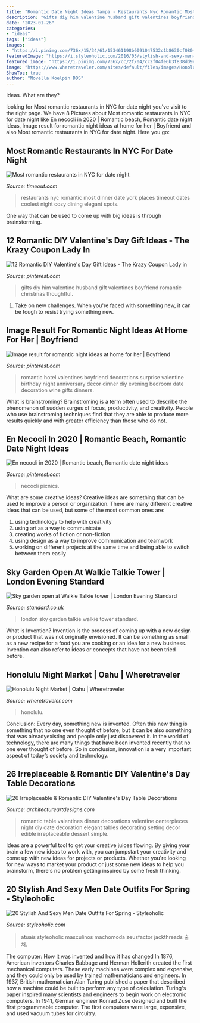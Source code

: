 ```yaml
---
title: "Romantic Date Night Ideas Tampa - Restaurants Nyc Romantic Most Dinner Date York Places Timeout Dates Coolest Night Cozy Dining Elegant Spots"
description: "Gifts diy him valentine husband gift valentines boyfriend romantic christmas thoughtful"
date: "2023-01-26"
categories:
- "ideas"
tags: ["ideas"]
images:
- "https://i.pinimg.com/736x/15/34/61/153461198b6091047532c1b8630cf080--diy-gifts-for-him-diy-christmas-gifts.jpg"
featuredImage: "https://i.styleoholic.com/2016/03/stylish-and-sexy-men-date-outfits-for-spring-8.jpg"
featured_image: "https://i.pinimg.com/736x/cc/2f/04/cc2f04fe6b3f838dd9efa32386b8e337.jpg"
image: "https://www.wheretraveler.com/sites/default/files/images/Honolulu-Night-Market.jpg"
ShowToc: true
author: "Novella Koelpin DDS"
---
```



Ideas. What are they?

	

		
looking for Most romantic restaurants in NYC for date night you've visit to the right page. We have 8 Pictures about Most romantic restaurants in NYC for date night like En necocli in 2020 | Romantic beach, Romantic date night ideas, Image result for romantic night ideas at home for her | Boyfriend and also Most romantic restaurants in NYC for date night. Here you go:
		
    
## Most Romantic Restaurants In NYC For Date Night

<img loading=lazy src="https://media.timeout.com/images/103011302/image.jpg" onerror="this.onerror=null;this.src='https://tse4.mm.bing.net/th?id=OIP.j-disjSvQT9wqZmBOvROhQHaE7&amp;pid=15.1';" alt="Most romantic restaurants in NYC for date night">

_Source: timeout.com_

>restaurants nyc romantic most dinner date york places timeout dates coolest night cozy dining elegant spots. 

	

One way that can be used to come up with big ideas is through brainstorming.

    
## 12 Romantic DIY Valentine&#039;s Day Gift Ideas - The Krazy Coupon Lady In

<img loading=lazy src="https://i.pinimg.com/736x/15/34/61/153461198b6091047532c1b8630cf080--diy-gifts-for-him-diy-christmas-gifts.jpg" onerror="this.onerror=null;this.src='https://tse4.mm.bing.net/th?id=OIP.vQdQICVKw3cct7GisZeeMwHaK4&amp;pid=15.1';" alt="12 Romantic DIY Valentine&#039;s Day Gift Ideas - The Krazy Coupon Lady in">

_Source: pinterest.com_

>gifts diy him valentine husband gift valentines boyfriend romantic christmas thoughtful. 

	

1) Take on new challenges. When you're faced with something new, it can be tough to resist trying something new.

    
## Image Result For Romantic Night Ideas At Home For Her | Boyfriend

<img loading=lazy src="https://i.pinimg.com/736x/0a/95/51/0a955192a48527283a82139d32daa4dd.jpg" onerror="this.onerror=null;this.src='https://tse1.mm.bing.net/th?id=OIP.FiQStmLyDUS5T47BSbpNXAHaJ3&amp;pid=15.1';" alt="Image result for romantic night ideas at home for her | Boyfriend">

_Source: pinterest.com_

>romantic hotel valentines boyfriend decorations surprise valentine birthday night anniversary decor dinner diy evening bedroom date decoration wine gifts dinners. 

	

What is brainstroming?
Brainstroming is a term often used to describe the phenomenon of sudden surges of focus, productivity, and creativity. People who use brainstroming techniques find that they are able to produce more results quickly and with greater efficiency than those who do not.

    
## En Necocli In 2020 | Romantic Beach, Romantic Date Night Ideas

<img loading=lazy src="https://i.pinimg.com/736x/cc/2f/04/cc2f04fe6b3f838dd9efa32386b8e337.jpg" onerror="this.onerror=null;this.src='https://tse4.mm.bing.net/th?id=OIP.BmgGuxq9BvCYtphpmpyMgAHaK_&amp;pid=15.1';" alt="En necocli in 2020 | Romantic beach, Romantic date night ideas">

_Source: pinterest.com_

>necocli picnics. 

	

What are some creative ideas?
Creative ideas are something that can be used to improve a person or organization. There are many different creative ideas that can be used, but some of the most common ones are: 
1. using technology to help with creativity 
2. using art as a way to communicate 
3. creating works of fiction or non-fiction 
4. using design as a way to improve communication and teamwork 
5. working on different projects at the same time and being able to switch between them easily 

    
## Sky Garden Open At Walkie Talkie Tower | London Evening Standard

<img loading=lazy src="https://static.standard.co.uk/s3fs-public/thumbnails/image/2015/01/07/13/sky3.jpg" onerror="this.onerror=null;this.src='https://tse2.mm.bing.net/th?id=OIP.xn80iZo1aKklvk2ecc_oHgHaE8&amp;pid=15.1';" alt="Sky garden open at Walkie Talkie tower | London Evening Standard">

_Source: standard.co.uk_

>london sky garden talkie walkie tower standard. 

	

What is Invention?
Invention is the process of coming up with a new design or product that was not originally envisioned. It can be something as small as a new recipe for a food you are cooking or an idea for a new business. Invention can also refer to ideas or concepts that have not been tried before.

    
## Honolulu Night Market | Oahu | Wheretraveler

<img loading=lazy src="https://www.wheretraveler.com/sites/default/files/images/Honolulu-Night-Market.jpg" onerror="this.onerror=null;this.src='https://tse2.mm.bing.net/th?id=OIP.qjjZmxa4r5LyuqxsBf57GQHaFj&amp;pid=15.1';" alt="Honolulu Night Market | Oahu | Wheretraveler">

_Source: wheretraveler.com_

>honolulu. 

	

Conclusion:
Every day, something new is invented. Often this new thing is something that no one even thought of before, but it can be also something that was alreadyexisting and people only just discovered it. In the world of technology, there are many things that have been invented recently that no one ever thought of before. So in conclusion, innovation is a very important aspect of today’s society and technology.

    
## 26 Irreplaceable &amp; Romantic DIY Valentine&#039;s Day Table Decorations

<img loading=lazy src="https://www.architectureartdesigns.com/wp-content/uploads/2014/01/1148.jpg" onerror="this.onerror=null;this.src='https://tse4.mm.bing.net/th?id=OIP.r7XA5rl8p9y4K2Kg_ddUYwHaFk&amp;pid=15.1';" alt="26 Irreplaceable &amp; Romantic DIY Valentine&#039;s Day Table Decorations">

_Source: architectureartdesigns.com_

>romantic table valentines dinner decorations valentine centerpieces night diy date decoration elegant tables decorating setting decor edible irreplaceable dessert simple. 

	

Ideas are a powerful tool to get your creative juices flowing. By giving your brain a few new ideas to work with, you can jumpstart your creativity and come up with new ideas for projects or products. Whether you're looking for new ways to market your product or just some new ideas to help you brainstorm, there's no problem getting inspired by some fresh thinking.

    
## 20 Stylish And Sexy Men Date Outfits For Spring - Styleoholic

<img loading=lazy src="https://i.styleoholic.com/2016/03/stylish-and-sexy-men-date-outfits-for-spring-8.jpg" onerror="this.onerror=null;this.src='https://tse3.mm.bing.net/th?id=OIP.R26XKbCTIkAYjoWE8PzaBgHaO0&amp;pid=15.1';" alt="20 Stylish And Sexy Men Date Outfits For Spring - Styleoholic">

_Source: styleoholic.com_

>atuais styleoholic masculinos machomoda zeusfactor jackthreads 출처. 

	

The computer: How it was invented and how it has changed
In 1876, American inventors Charles Babbage and Herman Hollerith created the first mechanical computers. These early machines were complex and expensive, and they could only be used by trained mathematicians and engineers. In 1937, British mathematician Alan Turing published a paper that described how a machine could be built to perform any type of calculation. Turing's paper inspired many scientists and engineers to begin work on electronic computers. In 1941, German engineer Konrad Zuse designed and built the first programmable computer. The first computers were large, expensive, and used vacuum tubes for circuitry.

